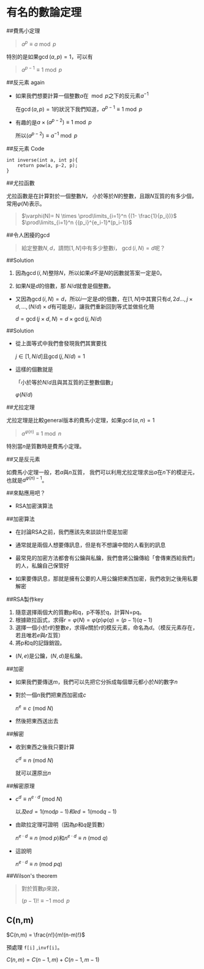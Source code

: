 # 有名的數論定理

##費馬小定理

> $a^p \equiv a \bmod{p}$

特別的是如果$\gcd(a,p)=1$，可以有

> $a^{p-1} \equiv 1 \bmod{p}$

##反元素 again

- 如果我們想要計算一個整數$a$在$\mod p$之下的反元素$a^{-1}$

	在$\gcd(a,p) = 1$的狀況下我們知道，$a^{p-1} \equiv 1 \bmod{p}$

- 有趣的是$a\times (a^{p-2}) \equiv 1 \bmod{p}$

	所以$(a^{p-2})\equiv a^{-1} \bmod{p}$

##反元素 Code

~~~{.cpp}
int inverse(int a, int p){
	return pow(a, p-2, p); 
}
~~~

##尤拉函數

尤拉函數是在計算對於一個整數$N$，
小於等於$N$的整數，且跟$N$互質的有多少個，常用$\varphi(N)$表示。

> $\varphi(N)= N \times \prod\limits_{i=1}^n {(1- \frac{1}{p_i})}$
> $\prod\limits_{i=1}^n {{p_i}^{e_i-1}*(p_i-1)}$

##令人困擾的$\gcd$

> 給定整數$N, d$，請問$[1,N]$中有多少整數$i$，
> $\gcd(i,N) = d$呢？

##Solution

1. 因為$\gcd(i,N)$整除$N$，所以如果$d$不是$N$的因數就答案一定是0。

2. 如果$N$是$d$的倍數，那 $N/d$就會是個整數。

- 又因為$\gcd(i,N)=d$，所以$i$一定是$d$的倍數，在$[1,N]$中其實只有$d, 2d ...,j\times d, ..., (N/d) \times d$有可能是$i$，讓我們重新回到等式並做些化簡

	$d = \gcd(j\times d, N) = d \times \gcd(j,N/d)$


##Solution

- 從上面等式中我們會發現我們其實要找

	$j \in [1,N/d]$且$\gcd(j,N/d) =1$

- 這樣的個數就是

	「小於等於$N/d$且與其互質的正整數個數」

	$\varphi(N/d)$



##尤拉定理

尤拉定理是比較general版本的費馬小定理，如果$\gcd(a,n)=1$

> $a^{\varphi (n)} \equiv 1 \bmod{n}$

特別當$n$是質數時是費馬小定理。



##又是反元素

如費馬小定理一般，若$a$與$n$互質，
我們可以利用尤拉定理求出$a$在$n$下的模逆元，
也就是$a^{\varphi(n)-1}$。



##來點應用吧？

- RSA加密演算法



##加密算法

- 在討論RSA之前，我們應該先來談談什麼是加密

- 通常就是兩個人想要傳訊息，但是有不想讓中間的人看到的訊息

- 最常見的加密方法都會有公鑰與私鑰，我們會將公鑰傳給「會傳東西給我們」的人，私鑰自己保管好

- 如果要傳訊息，那就是擁有公要的人用公鑰把東西加密，我們收到之後用私要解密



##RSA製作key 

1. 隨意選擇兩個大的質數p和q，p不等於q，計算N=pq。
2. 根據歐拉函式，求得$r=\varphi(N) = \varphi(p)\varphi(q)=(p-1)(q-1)$
3. 選擇一個小於$r$的整數$e$，求得$e$關於$r$的模反元素，命名為$d$。（模反元素存在，若且唯若$e$與$r$互質）
4. 將p和q的記錄銷毀。

- $(N,e)$是公鑰，$(N,d)$是私鑰。



##加密

- 如果我們要傳送$m$，我們可以先把它分拆成每個單元都小於$N$的數字$n$

- 對於一個$n$我們把東西加密成$c$

	$n^e \equiv c\ (\mathrm{mod}\ N)$

- 然後把東西送出去



##解密

- 收到東西之後我只要計算

	$c^d \equiv n\ (\mathrm{mod}\ N)$

	就可以還原出$n$



##解密原理


- $c^d \equiv n^{e \cdot d}\ (\mathrm{mod}\ N)$

	以$及ed = 1 (\mathrm{mod} p-1)和ed = 1 (\mathrm{mod} q-1)$

- 由歐拉定理可證明（因為$p$和$q$是質數）

	$n^{e \cdot d} \equiv n\ (\mathrm{mod}\ p)$和$n^{e \cdot d} \equiv n\ (\mathrm{mod}\ q)$

- 這說明

	$n^{e \cdot d} \equiv n\ (\mathrm{mod}\ pq)$ 

##Wilson's theorem

> 對於質數$p$來說，
>
> $(p-1)! \equiv -1 \bmod{p}$

## C(n,m)

$C(n,m) = \frac{n!}{m!(n-m)!}$

預處理 `f[i]` ,`invf[i]`。

$C(n,m) = C(n-1,m) + C(n-1,m-1)$
